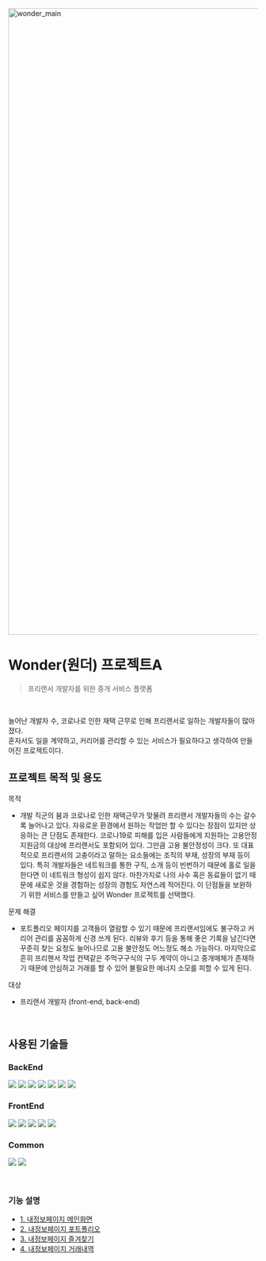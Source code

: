 <img width="1265" alt="wonder_main" src="https://user-images.githubusercontent.com/105254085/235054731-a630aa0f-da66-4480-8f59-103e38c36b7a.png">


# Wonder(원더) 프로젝트A
> 프리랜서 개발자를 위한 중개 서비스 플랫폼

<br/>

늘어난 개발자 수, 코로나로 인한 재택 근무로 인해 프리랜서로 일하는 개발자들이 많아졌다.  
혼자서도 일을 계약하고, 커리어를 관리할 수 있는 서비스가 필요하다고 생각하여 만들어진 프로젝트이다.

## 프로젝트 목적 및 용도

목적
 * 개발 직군의 붐과 코로나로 인한 재택근무가 맞물려 프리랜서 개발자들의 수는 갈수록 늘어나고 있다. 자유로운 환경에서 원하는 작업만 할 수 있다는 장점이 있지만 상응하는 큰 단점도 존재한다. 코로나19로 피해를 입은 사람들에게 지원하는 고용안정 지원금의 대상에 프리랜서도 포함되어 있다. 그만큼 고용 불안정성이 크다. 또 대표적으로 프리랜서의 고충이라고 말하는 요소들에는 조직의 부재, 성장의 부재 등이 있다. 특히 개발자들은 네트워크를 통한 구직, 소개 등이 빈번하기 때문에 홀로 일을 한다면 이 네트워크 형성이 쉽지 않다. 마찬가지로 나의 사수 혹은 동료들이 없기 때문에 새로운 것을 경험하는 성장의 경험도 자연스레 적어진다. 이 단점들을 보완하기 위한 서비스를 만들고 싶어 Wonder 프로젝트를 선택했다.

문제 해결
 * 포트폴리오 페이지를 고객들이 열람할 수 있기 때문에 프리랜서임에도 불구하고 커리어 관리를 꼼꼼하게 신경 쓰게 된다. 리뷰와 후기 등을 통해 좋은 기록을 남긴다면 꾸준히 찾는 요청도 늘어나므로 고용 불안정도 어느정도 해소 가능하다. 마지막으로 흔히 프리핸서 작업 컨택같은 주먹구구식의 구두 계약이 아니고 중개매체가 존재하기 때문에 안심하고 거래를 할 수 있어 불필요한 에너지 소모를 피할 수 있게 된다.

대상
 * 프리랜서 개발자 (front-end, back-end)

<br>

## 사용된 기술들
### BackEnd   
<img src="https://img.shields.io/badge/Java-007396?style=for-the-badge&logo=Java&logoColor=white"/></a>
<img src="https://img.shields.io/badge/Jstl-007396?style=for-the-badge&logo=jstl&logoColor=white"/></a>
<img src="https://img.shields.io/badge/Oracle-red?style=for-the-badge&logo=oracle&logoColor=white"/></a>
<img src="https://img.shields.io/badge/SqlDeveloper-548294?style=for-the-badge&logo=sqldeveloper&logoColor=white"/></a>
<img src="https://img.shields.io/badge/MyBatis-black?style=for-the-badge&logo=bybatis&logoColor=white"/></a>
<img src="https://img.shields.io/badge/Tomcat-F8DC75?style=for-the-badge&logo=apachetomcat&logoColor=black"/></a>
<img src="https://img.shields.io/badge/Spring-6DB33F?style=for-the-badge&logo=Spring&logoColor=white"/></a>   
### FrontEnd   
<img src="https://img.shields.io/badge/Html5-E34F26?style=for-the-badge&logo=Html5&logoColor=white"/></a>
<img src="https://img.shields.io/badge/CSS3-1572B6?style=for-the-badge&logo=CSS3&logoColor=white"/></a>
<img src="https://img.shields.io/badge/JavaScript-F7DF1E?style=for-the-badge&logo=javascript&logoColor=black"/></a>
<img src="https://img.shields.io/badge/jQuery-0769AD?style=for-the-badge&logo=jquery&logoColor=white"/></a>
<img src="https://img.shields.io/badge/Bootstrap-7952B3?style=for-the-badge&logo=bootstrap&logoColor=white"/></a>   
### Common   
<img src="https://img.shields.io/badge/kakao-FFCD00?style=for-the-badge&logo=kakao&logoColor=black"/></a>
<img src="https://img.shields.io/badge/iamport-007396?style=for-the-badge&logo=Java&logoColor=white"/></a>

<br>


### 기능 설명

- [1. 내정보페이지 메인화면](https://github.com/HIGHZESS/wonder/blob/main/%EA%B8%B0%EB%8A%A5%EC%84%A4%EB%AA%85/mypage_profile.md)
- [2. 내정보페이지 포트폴리오](https://github.com/HIGHZESS/wonder/blob/main/%EA%B8%B0%EB%8A%A5%EC%84%A4%EB%AA%85/mypage_portfolio.md)
- [3. 내정보페이지 즐겨찾기](https://github.com/HIGHZESS/wonder/blob/main/%EA%B8%B0%EB%8A%A5%EC%84%A4%EB%AA%85/mypage_bookmark.md)
- [4. 내정보페이지 거래내역](https://github.com/HIGHZESS/wonder/blob/main/%EA%B8%B0%EB%8A%A5%EC%84%A4%EB%AA%85/mypage_transaction.md)


